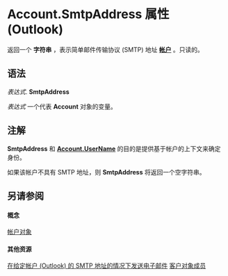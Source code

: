 
# Account.SmtpAddress 属性 (Outlook)

返回一个 **字符串** ，表示简单邮件传输协议 (SMTP) 地址 **[帐户](f624438c-4e45-2822-18b6-bfe8074a33c0.md)** 。只读的。


## 语法

 _表达式_. **SmtpAddress**

 _表达式_ 一个代表 **Account** 对象的变量。


## 注解

 **SmtpAddress** 和 **[Account.UserName](3ab96240-b68c-e2f7-83b9-6d6663c4880d.md)** 的目的是提供基于帐户的上下文来确定身份。

如果该帐户不具有 SMTP 地址，则 **SmtpAddress** 将返回一个空字符串。


## 另请参阅


#### 概念


[帐户对象](f624438c-4e45-2822-18b6-bfe8074a33c0.md)
#### 其他资源


[在给定帐户 (Outlook) 的 SMTP 地址的情况下发送电子邮件](http://msdn.microsoft.com/library/5e5f707d-8771-bd5f-945b-58537732d99a%28Office.15%29.aspx)
[客户对象成员](37759c57-d1ec-775c-cbe6-75c8f314d196.md)